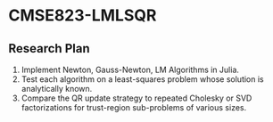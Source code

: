 # CMSE823-LMLSQR

## Research Plan
1. Implement Newton, Gauss-Newton, LM Algorithms in Julia.
2. Test each algorithm on a least-squares problem whose solution is analytically known.
3. Compare the QR update strategy to repeated Cholesky or SVD factorizations for trust-region sub-problems of various sizes.
